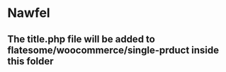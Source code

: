 # Nawfel

<h2>The title.php file will be added to flatesome/woocommerce/single-prduct inside this folder</h2>